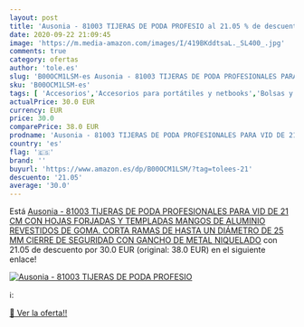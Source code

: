 ```yaml
---
layout: post
title: 'Ausonia - 81003 TIJERAS DE PODA PROFESIO al 21.05 % de descuento'
date: 2020-09-22 21:09:45
image: 'https://m.media-amazon.com/images/I/419BKddtsaL._SL400_.jpg'
comments: true
category: ofertas
author: 'tole.es'
slug: 'B00OCM1LSM-es Ausonia - 81003 TIJERAS DE PODA PROFESIONALES PARA VID DE...'
sku: 'B00OCM1LSM-es'
tags: [ 'Accesorios','Accesorios para portátiles y netbooks','Bolsas y fundas para portátiles y netbooks','Informática','Mochilas para portátiles y netbooks','tijeras', ]
actualPrice: 30.0 EUR
currency: EUR
price: 30.0
comparePrice: 38.0 EUR
prodname: 'Ausonia - 81003 TIJERAS DE PODA PROFESIONALES PARA VID DE 21 CM CON HOJAS FORJADAS Y TEMPLADAS  MANGOS DE ALUMINIO REVESTIDOS DE GOMA. CORTA RAMAS DE HASTA UN DIÁMETRO DE 25 MM  CIERRE DE SEGURIDAD CON GANCHO DE METAL NIQUELADO'
country: 'es'
flag: '🇪🇸'
brand: ''
buyurl: 'https://www.amazon.es/dp/B00OCM1LSM/?tag=tolees-21'
descuento: '21.05'
average: '30.0'
---
```


Está [Ausonia - 81003 TIJERAS DE PODA PROFESIONALES PARA VID DE 21 CM CON HOJAS FORJADAS Y TEMPLADAS  MANGOS DE ALUMINIO REVESTIDOS DE GOMA. CORTA RAMAS DE HASTA UN DIÁMETRO DE 25 MM  CIERRE DE SEGURIDAD CON GANCHO DE METAL NIQUELADO](https://www.amazon.es/dp/B00OCM1LSM/?tag=tolees-21) con 21.05 de descuento por 30.0 EUR (original: 38.0 EUR) en el siguiente enlace!

[![Ausonia - 81003 TIJERAS DE PODA PROFESIO](https://m.media-amazon.com/images/I/419BKddtsaL._SL400_.jpg)](https://www.amazon.es/dp/B00OCM1LSM/?tag=tolees-21)

ℹ️:


[🛒 Ver la oferta!!](https://www.amazon.es/dp/B00OCM1LSM/?tag=tolees-21)
